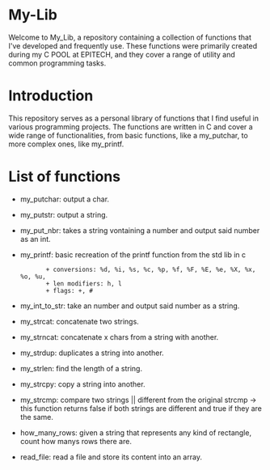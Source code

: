 # My-Lib

Welcome to My_Lib, a repository containing a collection of functions that I've developed and frequently use. 
These functions were primarily created during my C POOL at EPITECH, and they cover a range of utility and common programming tasks.

# Introduction
This repository serves as a personal library of functions that I find useful in various programming projects. The functions are written in C and cover a wide range of functionalities, from basic functions, like a my_putchar, to more complex ones, like my_printf.

# List of functions
+ my_putchar: output a char.
+ my_putstr: output a string.
+ my_put_nbr: takes a string vontaining a number and output said number as an int.
+ my_printf: basic recreation of the printf function from the std lib in c
  
             + conversions: %d, %i, %s, %c, %p, %f, %F, %E, %e, %X, %x, %o, %u,
             + len modifiers: h, l
             + flags: +, #
+ my_int_to_str: take an number and output said number as a string.
+ my_strcat: concatenate two strings.
+ my_strncat: concatenate x chars from a string with another.
+ my_strdup: duplicates a string into another.
+ my_strlen: find the length of a string.
+ my_strcpy: copy a string into another.
+ my_strcmp: compare two strings || different from the original strcmp -> this function returns false if both strings are different and true if they are the same.
+ how_many_rows: given a string that represents any kind of rectangle, count how manys rows there are.
+ read_file: read a file and store its content into an array.
